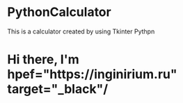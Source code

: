 # PythonCalculator
This is a calculator created by using Tkinter Pythpn


<h1>Hi there, I'm <a>hpef="https://inginirium.ru" target="_black"/</a><Inginirium Students!/h1>
